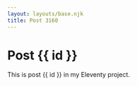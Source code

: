 ```yaml
---
layout: layouts/base.njk
title: Post 3160
---
```


# Post {{ id }}

This is post {{ id }} in my Eleventy project.
